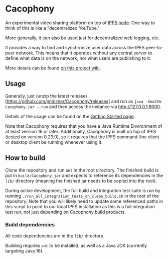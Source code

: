# Cacophony

An experimental video sharing platform on top of [IPFS node](https://ipfs.io/).  One way to think of this is like a "decentralized YouTube."

More generally, it can also be used just for decentralized web logging, etc.

It provides a way to find and synchronize user data across the IPFS peer-to-peer network.  This means that it operates without any central server to define what data is on the network, nor what users are publishing to it.

More details can be found [on this project wiki](https://github.com/jmdisher/Cacophony/wiki).


## Usage

Generally, just (unzip the latest release)[https://github.com/jmdisher/Cacophony/releases] and run as `java -Xmx32m Cacophony.jar --run` and then access the instance via http://127.0.0.1:8000.

Details of the usage can be found on the [Getting Started page](https://github.com/jmdisher/Cacophony/wiki/Getting-Started).

Note that Cacophony requires that you have a Java Runtime Environment of at least version 16 or later.  Additionally, Cacophony is built on top of IPFS (tested on version 0.23.0), so it requires that the IPFS command-line client or desktop client be running whenever using it.


## How to build

Clone the repository and run `ant` in the root directory.  The finished build is put in `build/Cacophony.jar` and expects to reference its dependencies in the `lib/` directory (meaning the finished jar needs to be copied into the root).

During active development, the full build and integration test suite is run by running `./run_all_integration_tests_on_clean_build.sh` in the root of the repository.  Note that you will likely need to update some referenced paths in this script to point to our local IPFS installation as this is a full integration test run, not just depending on Cacophony build products.


### Build dependencies

All code dependencies are in the `lib/` directory.

Building requires `ant` to be installed, as well as a Java JDK (currently targeting Java 16).

